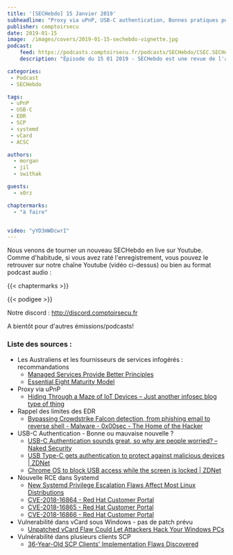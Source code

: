 ```yaml
---
title: '[SECHebdo] 15 Janvier 2019'
subheadline: "Proxy via uPnP, USB-C authentication, Bonnes pratiques pour services infogérés, EDR, Vulns systemd, SCP, vCard, etc."
publisher: comptoirsecu
date: 2019-01-15
image:  /images/covers/2019-01-15-sechebdo-vignette.jpg
podcast:
    feed: https://podcasts.comptoirsecu.fr/podcasts/SECHebdo/CSEC.SECHebdo.2019-01-15.mp3
    description: "Épisode du 15 01 2019 - SECHebdo est une revue de l'actualité cybersécurité réalisée en live sur Youtube, généralement le mardi soir."

categories:
 - Podcast
 - SECHebdo

tags:
 - uPnP
 - USB-C
 - EDR
 - SCP
 - systemd
 - vCard
 - ACSC

authors:
  - morgan
  - jil
  - swithak

guests:
  - x0rz

chaptermarks:
  - "à faire"


video: "yYD3mWDcwrI"
---
```


Nous venons de tourner un nouveau SECHebdo en live sur Youtube. Comme d'habitude, si vous avez raté l'enregistrement, vous pouvez le retrouver sur notre chaîne Youtube (vidéo ci-dessus) ou bien au format podcast audio :

{{< chaptermarks >}}

{{< podigee >}}

Notre discord : <http://discord.comptoirsecu.fr>

A bientôt pour d'autres émissions/podcasts!

### Liste des sources :

*  Les Australiens et les fournisseurs de services infogérés : recommandations
	* [Managed Services Provide Better Principles](https://cyber.gov.au/business/publications/msp-better-practice-principles/Managed_Service_Provider_Better_Practice_Principles.pdf)
	* [Essential Eight Maturity Model](https://www.acsc.gov.au/publications/protect/Essential_Eight_Maturity_Model.pdf)
*  Proxy via uPnP
	* [Hiding Through a Maze of IoT Devices – Just another infosec blog type of thing](https://blog.0day.rocks/hiding-through-a-maze-of-iot-devices-9db7f2067a80)
*  Rappel des limites des EDR
	* [Bypassing Crowdstrike Falcon detection, from phishing email to reverse shell - Malware - 0x00sec - The Home of the Hacker](https://0x00sec.org/t/bypassing-crowdstrike-falcon-detection-from-phishing-email-to-reverse-shell/10802)
*  USB-C Authentication - Bonne ou mauvaise nouvelle ?
	* [USB-C Authentication sounds great, so why are people worried? – Naked Security](https://nakedsecurity.sophos.com/2019/01/14/usb-c-authentication-sounds-great-so-why-are-people-worried/)
	* [USB Type-C gets authentication to protect against malicious devices | ZDNet](https://www.zdnet.com/article/usb-type-c-gets-authentication-to-protect-against-malicious-devices/)
	* [Chrome OS to block USB access while the screen is locked | ZDNet](https://www.zdnet.com/article/chrome-os-to-block-usb-access-while-the-screen-is-locked/)
*  Nouvelle RCE dans Systemd
	* [New Systemd Privilege Escalation Flaws Affect Most Linux Distributions](https://thehackernews.com/2019/01/linux-systemd-exploit.html)
	* [CVE-2018-16864 - Red Hat Customer Portal](https://access.redhat.com/security/cve/cve-2018-16864)
	* [CVE-2018-16865 - Red Hat Customer Portal](https://access.redhat.com/security/cve/cve-2018-16865)
	* [CVE-2018-16866 - Red Hat Customer Portal](https://access.redhat.com/security/cve/cve-2018-16866)
*  Vulnerabilité dans vCard sous Windows - pas de patch prévu
	* [Unpatched vCard Flaw Could Let Attackers Hack Your Windows PCs](https://thehackernews.com/2019/01/vcard-windows-hacking.html)
*  Vulnérabilité dans plusieurs clients SCP
	* [36-Year-Old SCP Clients' Implementation Flaws Discovered](https://thehackernews.com/2019/01/scp-software-vulnerabilities.html)
